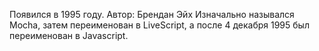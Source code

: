 Появился в 1995 году.
Автор: Брендан Эйх
Изначально назывался Mocha, затем переименован в  LiveScript, а после 4 декабря 1995 был переименован в Javascript.

